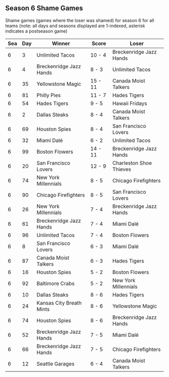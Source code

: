 ## Season 6 Shame Games



Shame games (games where the loser was shamed) for season 6 for all teams (note: all days and seasons displayed are 1-indexed, asterisk indicates a postseason game)


| Sea | Day | Winner | Score | Loser | 
| ------ |------ |------ |------ |------ |
| 6 | 3 | Unlimited Tacos | 10 - 4 | Breckenridge Jazz Hands | 
| 6 | 4 | Breckenridge Jazz Hands | 8 - 3 | Unlimited Tacos | 
| 6 | 35 | Yellowstone Magic | 15 - 11 | Canada Moist Talkers | 
| 6 | 81 | Philly Pies | 11 - 7 | Hades Tigers | 
| 6 | 54 | Hades Tigers | 9 - 5 | Hawaii Fridays | 
| 6 | 2 | Dallas Steaks | 8 - 4 | Canada Moist Talkers | 
| 6 | 69 | Houston Spies | 8 - 4 | San Francisco Lovers | 
| 6 | 32 | Miami Dalé | 6 - 2 | Unlimited Tacos | 
| 6 | 99 | Boston Flowers | 14 - 11 | Breckenridge Jazz Hands | 
| 6 | 20 | San Francisco Lovers | 12 - 9 | Charleston Shoe Thieves | 
| 6 | 74 | New York Millennials | 8 - 5 | Chicago Firefighters | 
| 6 | 90 | Chicago Firefighters | 8 - 5 | San Francisco Lovers | 
| 6 | 26 | New York Millennials | 7 - 4 | Breckenridge Jazz Hands | 
| 6 | 61 | Breckenridge Jazz Hands | 7 - 4 | Miami Dalé | 
| 6 | 96 | Unlimited Tacos | 7 - 4 | Boston Flowers | 
| 6 | 8 | San Francisco Lovers | 6 - 3 | Miami Dalé | 
| 6 | 87 | Canada Moist Talkers | 6 - 3 | Hades Tigers | 
| 6 | 16 | Houston Spies | 5 - 2 | Boston Flowers | 
| 6 | 92 | Baltimore Crabs | 5 - 2 | New York Millennials | 
| 6 | 10 | Dallas Steaks | 8 - 6 | Hades Tigers | 
| 6 | 24 | Kansas City Breath Mints | 8 - 6 | Yellowstone Magic | 
| 6 | 74 | Houston Spies | 8 - 6 | Breckenridge Jazz Hands | 
| 6 | 52 | Breckenridge Jazz Hands | 7 - 5 | Miami Dalé | 
| 6 | 66 | Breckenridge Jazz Hands | 7 - 5 | Chicago Firefighters | 
| 6 | 12 | Seattle Garages | 6 - 4 | Canada Moist Talkers | 


